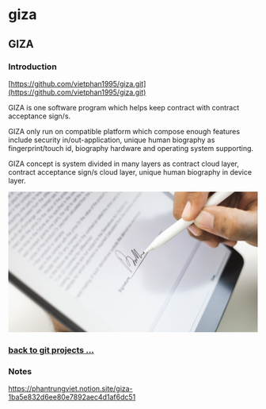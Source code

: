 # giza

## GIZA

### Introduction

[https://github.com/vietphan1995/giza.git](https://github.com/vietphan1995/giza.git)

GIZA is one software program which helps keep contract with contract acceptance sign/s.

GIZA only run on compatible platform which compose enough features include security in/out-application, unique human biography as fingerprint/touch id, biography hardware and operating system supporting.

GIZA concept is system divided in many layers as contract cloud layer, contract acceptance sign/s cloud layer, unique human biography in device layer.

![image.png](image.png)

### [back to git projects …](https://github.com/vietphan1995/projects)

### Notes
https://phantrungviet.notion.site/giza-1ba5e832d6ee80e7892aec4d1af6dc51